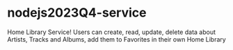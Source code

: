 # nodejs2023Q4-service
 Home Library Service! Users can create, read, update, delete data about Artists, Tracks and Albums, add them to Favorites in their own Home Library

